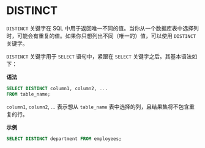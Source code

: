 # DISTINCT

`DISTINCT` 关键字在 SQL 中用于返回唯一不同的值。当你从一个数据库表中选择列时，可能会有重复的值。如果你只想列出不同（唯一的）值，可以使用 `DISTINCT` 关键字。

`DISTINCT` 关键字用于 `SELECT` 语句中，紧跟在 `SELECT` 关键字之后。其基本语法如下：

**语法**
```sql
SELECT DISTINCT column1, column2, ...
FROM table_name;
```

`column1`, `column2`, ... 表示想从 `table_name` 表中选择的列，且结果集将不包含重复的行。

**示例**
```sql
SELECT DISTINCT department FROM employees;
```
